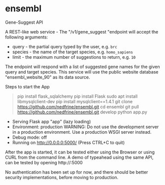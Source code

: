 # ensembl

Gene-Suggest API

A REST-like web service - The "/v1/gene_suggest "endpoint will accept the following arguments:

* query - the partial query typed by the user, e.g. `brc` 
* species - the name of the target species, e.g. `homo_sapiens`
* limit - the maximum number of suggestions to return, e.g. `10`

The endpoint will respond with a list of suggested gene names for the given query and target species.
This service will use the public website database "ensembl_website_90" as its data source.

Steps to start the App

> pip install flask_sqlalchemy
> pip install Flask
> sudo apt install libmysqlclient-dev
> pip install mysqlclient==1.4.1
> git clone https://github.com/nedfrine/ensembl.git
> cd ensembl 
> git pull https://github.com/nedfrine/ensembl.git develop
> python app.py

 * Serving Flask app "app" (lazy loading)
 * Environment: production
   WARNING: Do not use the development server in a production environment.
   Use a production WSGI server instead.
 * Debug mode: off
 * Running on http://0.0.0.0:5000/ (Press CTRL+C to quit)


After the app is started, it can be tested either using the Browser or using CURL from the command line.
A demo of typeahead using the same API, can be tested by opening http://<server-name>:5000

No authentication has been set up for now, and there should be better security implementations, before moving to production.
